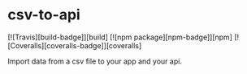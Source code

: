 # csv-to-api

[![Travis][build-badge]][build]
[![npm package][npm-badge]][npm]
[![Coveralls][coveralls-badge]][coveralls]

Import data from a csv file to your app and your api.
